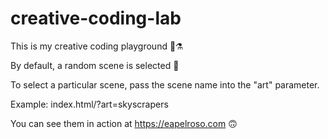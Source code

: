 # creative-coding-lab

This is my creative coding playground 🧪⚗️

By default, a random scene is selected 🎲 

To select a particular scene, pass the scene name into the "art" parameter.

Example: index.html/?art=skyscrapers

You can see them in action at https://eapelroso.com 🙃
